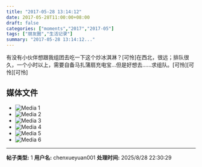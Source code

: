 ```yaml
---
title: "2017-05-28 13:14:12"
date: 2017-05-28T11:00:00+08:00
draft: false
categories: ["moments","2017","2017-05"]
tags: ["朋友圈","生活记录"]
summary: "2017-05-28 13:14:12..."
---
```


有没有小伙伴想跟我组团去吃一下这个炒冰淇淋？[可怜]在西北，很远；排队很久，一个小时以上，需要自备马扎蒲扇充电宝…但是好想去……求组队。[可怜][可怜][可怜]

## 媒体文件

- ![Media 1](/Moments/photos/2017-05-28/201705281314120.jpg)
- ![Media 2](/Moments/photos/2017-05-28/201705281314121.jpg)
- ![Media 3](/Moments/photos/2017-05-28/201705281314122.jpg)
- ![Media 4](/Moments/photos/2017-05-28/201705281314123.jpg)
- ![Media 5](/Moments/photos/2017-05-28/201705281314124.jpg)
- ![Media 6](/Moments/photos/2017-05-28/201705281314125.jpg)

---

**帖子类型:** 1
**用户名:** chenxueyuan001
**处理时间:** 2025/8/28 22:30:29